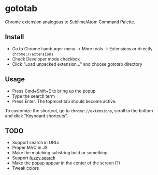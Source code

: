 # gototab
Chrome extension analogous to Sublime/Atom Command Palette.

## Install
- Go to Chrome hamburger menu &#8594; More tools &#8594; Extensions or directly `chrome://extensions`
- Check Developer mode checkbox
- Click "Load unpacked extension..." and choose gototab directory

## Usage
- Press Cmd+Shift+E to bring up the popup
- Type the search term
- Press Enter. The topmost tab should become active.

To customize the shortcut, go to `chrome://extensions`, scroll to the bottom and click "Keyboard shortcuts".

## TODO
- Support search in URLs
- Proper MVC in JS
- Make the matching substring bold or something
- Support [fuzzy search](http://en.wikipedia.org/wiki/Approximate_string_matching#Problem_formulation_and_algorithms)
- Make the popup appear in the center of the screen (?)
- Tweak colors
